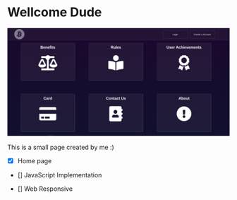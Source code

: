 # Wellcome Dude
![Image description](./img/print_1.png)


This is a small page created by me :)

- [x] Home page

- []  JavaScript Implementation

- []  Web Responsive

